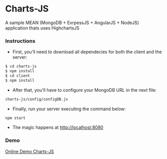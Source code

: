 # Charts-JS 

A sample  MEAN (MongoDB + ExrpessJS + AngularJS + NodeJS) application thats uses HighchartsJS

### Instructions
* First, you'll need to download all dependecies for both the client and the server:
```bash
$ cd charts-js
$ npm install
$ cd client
$ npm install
```
* After that, you'll have to configure your MongoDB URL in the next file:
```bash
charts-js/config/configDB.js
```
* Finally, run your server executing the command below:
```bash
npm start
```
* The magic happens at [http://localhost:8080](http://localhost:8080)

### Demo

[Online Demo Charts-JS](http://chartsjs-mmontes.rhcloud.com/#/info)
